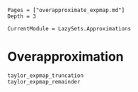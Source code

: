 
```@contents
Pages = ["overapproximate_expmap.md"]
Depth = 3
```

```@meta
CurrentModule = LazySets.Approximations
```

# Overapproximation

```@docs
taylor_expmap_truncation
taylor_expmap_remainder
```
